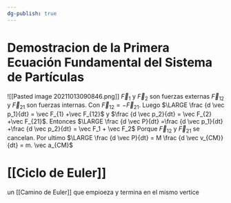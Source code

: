 ```yaml
---
dg-publish: true
---
```

# Demostracion de la Primera Ecuación Fundamental del Sistema de Partículas
![[Pasted image 20211013090846.png]]
$\vec F_1$ y $\vec F_2$ son fuerzas externas
$\vec F_{12}$ y $\vec F_{21}$ son fuerzas internas. Con $\vec F_{12}=- \vec F_{21}$.
Luego $\LARGE \frac {d \vec p_1}{dt} = \vec F_{1} +\vec F_{12}$ y $\frac {d \vec p_2}{dt} = \vec F_{2} +\vec F_{21}$.
Entonces $\LARGE \frac {d \vec P}{dt} =\frac {d \vec p_1}{dt} +\frac {d \vec p_2}{dt} = \vec F_1 + \vec F_2$ Porque $\vec F_{12}$ y $\vec F_{21}$ se cancelan.
Por ultimo $\LARGE \frac {d \vec P}{dt} = M \frac {d \vec v_{CM}}{dt} = m. \vec a_{CM}$

# [[Ciclo de Euler]]  
un [[Camino de Euler]] que empioeza y termina en el mismo vertice